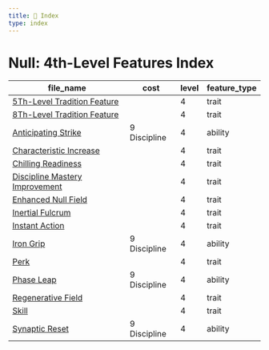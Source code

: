 ```yaml
---
title: 📑 Index
type: index
---
```


# Null: 4th-Level Features Index

| file_name                                                               | cost         | level | feature_type |
| ----------------------------------------------------------------------- | ------------ | ----- | ------------ |
| [5Th-Level Tradition Feature](../5Th-Level%20Tradition%20Feature)       |              | 4     | trait        |
| [8Th-Level Tradition Feature](../8Th-Level%20Tradition%20Feature)       |              | 4     | trait        |
| [Anticipating Strike](../Anticipating%20Strike)                         | 9 Discipline | 4     | ability      |
| [Characteristic Increase](../Characteristic%20Increase)                 |              | 4     | trait        |
| [Chilling Readiness](../Chilling%20Readiness)                           |              | 4     | trait        |
| [Discipline Mastery Improvement](../Discipline%20Mastery%20Improvement) |              | 4     | trait        |
| [Enhanced Null Field](../Enhanced%20Null%20Field)                       |              | 4     | trait        |
| [Inertial Fulcrum](../Inertial%20Fulcrum)                               |              | 4     | trait        |
| [Instant Action](../Instant%20Action)                                   |              | 4     | trait        |
| [Iron Grip](../Iron%20Grip)                                             | 9 Discipline | 4     | ability      |
| [Perk](../Perk)                                                         |              | 4     | trait        |
| [Phase Leap](../Phase%20Leap)                                           | 9 Discipline | 4     | ability      |
| [Regenerative Field](../Regenerative%20Field)                           |              | 4     | trait        |
| [Skill](../Skill)                                                       |              | 4     | trait        |
| [Synaptic Reset](../Synaptic%20Reset)                                   | 9 Discipline | 4     | ability      |
